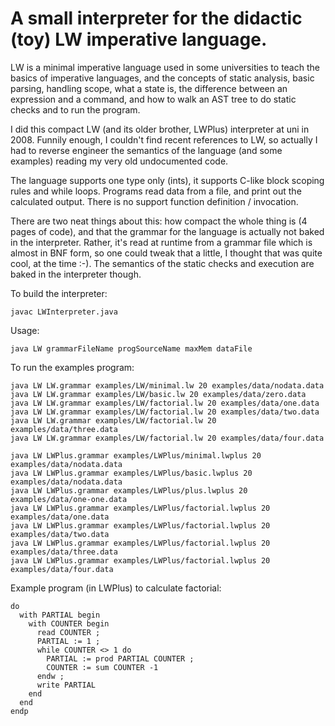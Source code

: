 A small interpreter for the didactic (toy) LW imperative language.
======

LW is a minimal imperative language used in some universities to teach the basics of imperative languages, and the concepts of static analysis, basic parsing, handling scope, what a state is, the difference between an expression and a command, and how to walk an AST tree to do static checks and to run the program.

I did this compact LW (and its older brother, LWPlus) interpreter at uni in 2008. Funnily enough, I couldn't find recent references to LW, so actually I had to reverse engineer the semantics of the language (and some examples) reading my very old undocumented code.

The language supports one type only (ints), it supports C-like block scoping rules and while loops. Programs read data from a file, and print out the calculated output. There is no support function definition / invocation.

There are two neat things about this: how compact the whole thing is (4 pages of code), and that the grammar for the language is actually not baked in the interpreter. Rather, it's read at runtime from a grammar file which is almost in BNF form, so one could tweak that a little, I thought that was quite cool, at the time :-). The semantics of the static checks and execution are baked in the interpreter though.

To build the interpreter:
```
javac LWInterpreter.java
```
Usage:
```
java LW grammarFileName progSourceName maxMem dataFile
```
To run the examples program:
```
java LW LW.grammar examples/LW/minimal.lw 20 examples/data/nodata.data
java LW LW.grammar examples/LW/basic.lw 20 examples/data/zero.data
java LW LW.grammar examples/LW/factorial.lw 20 examples/data/one.data
java LW LW.grammar examples/LW/factorial.lw 20 examples/data/two.data
java LW LW.grammar examples/LW/factorial.lw 20 examples/data/three.data
java LW LW.grammar examples/LW/factorial.lw 20 examples/data/four.data

java LW LWPlus.grammar examples/LWPlus/minimal.lwplus 20 examples/data/nodata.data
java LW LWPlus.grammar examples/LWPlus/basic.lwplus 20 examples/data/nodata.data
java LW LWPlus.grammar examples/LWPlus/plus.lwplus 20 examples/data/one-one.data
java LW LWPlus.grammar examples/LWPlus/factorial.lwplus 20 examples/data/one.data
java LW LWPlus.grammar examples/LWPlus/factorial.lwplus 20 examples/data/two.data
java LW LWPlus.grammar examples/LWPlus/factorial.lwplus 20 examples/data/three.data
java LW LWPlus.grammar examples/LWPlus/factorial.lwplus 20 examples/data/four.data
```

Example program (in LWPlus) to calculate factorial:
```
do
  with PARTIAL begin
    with COUNTER begin
      read COUNTER ;
      PARTIAL := 1 ;
      while COUNTER <> 1 do
        PARTIAL := prod PARTIAL COUNTER ;
        COUNTER := sum COUNTER -1
      endw ;
      write PARTIAL
    end
  end
endp
```

